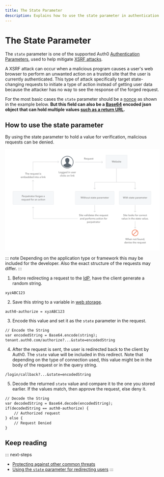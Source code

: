 ```yaml
---
title: The State Parameter
description: Explains how to use the state parameter in authentication requests to help prevent XSRF attacks.
---
```


# The State Parameter

The `state` parameter is one of the supported Auth0 [Authentication Parameters](/libraries/lock/v10/sending-authentication-parameters), used to help mitigate [XSRF attacks](https://en.wikipedia.org/wiki/Cross-site_request_forgery).

A XSRF attack can occur when a malicious program causes a user's web browser to perform an unwanted action on a trusted site that the user is currently authenticated. This type of attack specifically target state-changing requests to initiate a type of action instead of getting user data because the attacker has no way to see the response of the forged request.

For the most basic cases the `state` parameter should be a [nonce](https://en.wikipedia.org/wiki/Cryptographic_nonce) as shown in the example below.  **But this field can also be a [Base64](https://en.wikipedia.org/wiki/Base64) encoded json object that can hold multiple values [such as a return URL](/tutorials/redirecting-users).**

## How to use the state parameter

By using the state parameter to hold a value for verification, malicious requests can be denied.

![](/media/articles/protocols/CSRF_Diagram.png)

::: note
Depending on the application type or framework this may be included for the developer. Also the exact structure of the requests may differ.
:::

1. Before redirecting a request to the [IdP](/identityproviders), have the client generate a random string.

```
xyzABC123
```

2. Save this string to a variable in [web storage](/security/store-tokens#web-storage-localstorage-sessionstorage-).

```
auth0-authorize = xyzABC123
```

3. Encode this value and set it as the `state` parameter in the request.

```
// Encode the String
var encodedString = Base64.encode(string);
tenant.auth0.com/authorize?...&state=encodedString
```

4. After the request is sent, the user is redirected back to the client by Auth0. The `state` value will be included in this redirect. Note that depending on the type of connection used, this value might be in the body of the request or in the query string.

```
/login/callback?...&state=encodedString
```

5.  Decode the returned `state` value and compare it to the one you stored earlier. If the values match, then approve the request, else deny it.

```
// Decode the String
var decodedString = Base64.decode(encodedString);
if(decodedString == auth0-authorize) {
	// Authorized request
} else {
	// Request Denied
}
```
## Keep reading

::: next-steps
* [Protecting against other common threats](/security/common-threats)
* [Using the `state` parameter for redirecting users](/tutorials/redirecting-users#using-the-state-parameter)
:::
